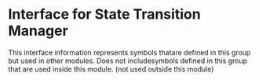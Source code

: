 
# Interface for State Transition Manager
This interface information represents symbols thatare defined in this group but used in other modules.  Does not includesymbols defined in this group that are used inside this module.
(not used outside this module)

